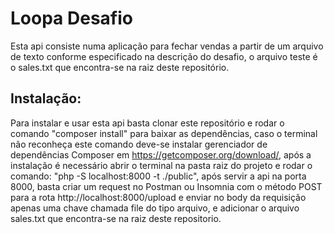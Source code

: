 # Loopa Desafio

Esta api consiste numa aplicação para fechar vendas a partir de um arquivo de texto conforme especificado na descrição do desafio, o arquivo teste é o sales.txt que encontra-se na raiz deste repositório.




## Instalação:

Para instalar e usar esta api basta clonar este repositório e rodar o comando "composer install" para baixar as dependências, caso o terminal não reconheça este comando deve-se instalar gerenciador de dependências Composer em https://getcomposer.org/download/, após a instalação é necessário abrir o terminal na pasta raiz do projeto e rodar o comando: "php -S localhost:8000 -t ./public", após servir a api na porta 8000, basta criar um request no Postman ou Insomnia com o método POST para a rota http://localhost:8000/upload e enviar no body da requisição apenas uma chave chamada file do tipo arquivo, e adicionar o arquivo sales.txt que encontra-se na raiz deste repositorio.
